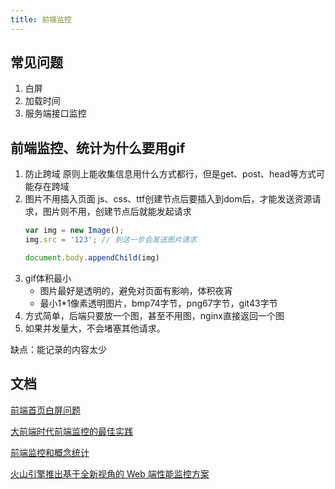 ```yaml
---
title: 前端监控
---
```


## 常见问题
1. 白屏
2. 加载时间
3. 服务端接口监控

## 前端监控、统计为什么要用gif
1. 防止跨域
    原则上能收集信息用什么方式都行，但是get、post、head等方式可能存在跨域
2. 图片不用插入页面
    js、css、ttf创建节点后要插入到dom后，才能发送资源请求，图片则不用，创建节点后就能发起请求
    ```javascript
    var img = new Image();
    img.src = '123'; // 到这一步会发送图片请求

    document.body.appendChild(img)
    ```
3. gif体积最小
    - 图片最好是透明的，避免对页面有影响，体积夜宵
    - 最小1*1像素透明图片，bmp74字节，png67字节，git43字节
4. 方式简单，后端只要放一个图，甚至不用图，nginx直接返回一个图
5. 如果并发量大，不会堵塞其他请求。

缺点：能记录的内容太少


## 文档
[前端首页白屏问题](https://blog.csdn.net/qq_24147051/article/details/79214773)

[大前端时代前端监控的最佳实践](https://mp.weixin.qq.com/s/YiKRY_LDURY0uONtEhkUfg)

[前端监控和概念统计](https://zhuanlan.zhihu.com/p/134132381)

[火山引擎推出基于全新视角的 Web 端性能监控方案](https://mp.weixin.qq.com/s/eDMH6SC8e5lhky5qTBD2mA)